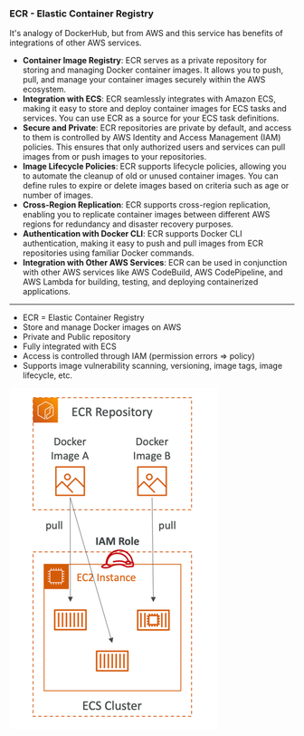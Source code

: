 ### ECR - Elastic Container Registry

It's analogy of DockerHub, but from AWS and this service has benefits of integrations of other AWS services. 

- **Container Image Registry**: ECR serves as a private repository for storing and managing Docker container images. It allows you to push, pull, and manage your container images securely within the AWS ecosystem.
- **Integration with ECS**: ECR seamlessly integrates with Amazon ECS, making it easy to store and deploy container images for ECS tasks and services. You can use ECR as a source for your ECS task definitions.
- **Secure and Private**: ECR repositories are private by default, and access to them is controlled by AWS Identity and Access Management (IAM) policies. This ensures that only authorized users and services can pull images from or push images to your repositories.
- **Image Lifecycle Policies**: ECR supports lifecycle policies, allowing you to automate the cleanup of old or unused container images. You can define rules to expire or delete images based on criteria such as age or number of images.
- **Cross-Region Replication**: ECR supports cross-region replication, enabling you to replicate container images between different AWS regions for redundancy and disaster recovery purposes.
- **Authentication with Docker CLI**: ECR supports Docker CLI authentication, making it easy to push and pull images from ECR repositories using familiar Docker commands.
- **Integration with Other AWS Services**: ECR can be used in conjunction with other AWS services like AWS CodeBuild, AWS CodePipeline, and AWS Lambda for building, testing, and deploying containerized applications.

---

- ECR = Elastic Container Registry
- Store and manage Docker images on AWS
- Private and Public repository
- Fully integrated with ECS
- Access is controlled through IAM (permission errors => policy)
- Supports image vulnerability scanning, versioning, image tags, image lifecycle, etc.

![img.png](img.png)